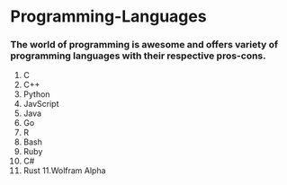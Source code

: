 # Programming-Languages

### The world of programming is awesome and offers variety of programming languages with their respective pros-cons.
1. C
2. C++
3. Python
3. JavScript
4. Java
5. Go
6. R
7. Bash
8. Ruby
9. C#
10. Rust
11.Wolfram Alpha
